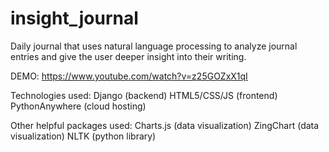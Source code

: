 # insight_journal
Daily journal that uses natural language processing to analyze journal entries and give the user deeper insight into their writing.

DEMO: https://www.youtube.com/watch?v=z25GOZxX1qI

Technologies used:
Django          (backend)
HTML5/CSS/JS    (frontend)
PythonAnywhere  (cloud hosting)

Other helpful packages used:
Charts.js       (data visualization)
ZingChart       (data visualization)
NLTK            (python library)
